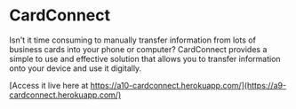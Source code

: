 CardConnect
====

Isn't it time consuming to manually transfer information from lots of business cards into your phone or computer? CardConnect provides a simple to use and effective solution that allows you to transfer information onto your device and use it digitally.

[Access it live here at https://a10-cardconnect.herokuapp.com/](https://a9-cardconnect.herokuapp.com/)

